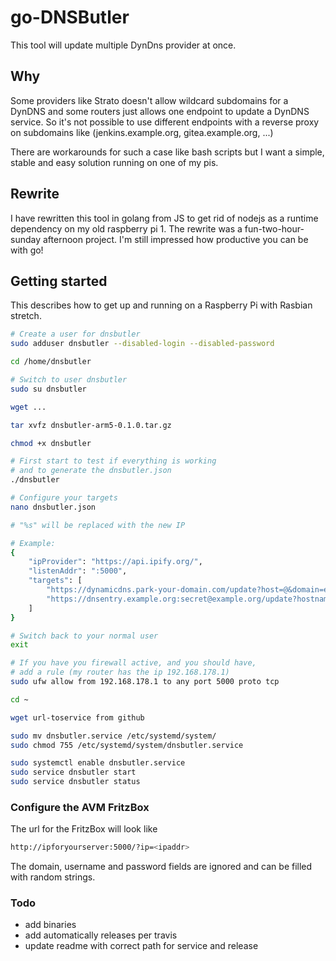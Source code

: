 # go-DNSButler

This tool will update multiple DynDns provider at once.

## Why

Some providers like Strato doesn't allow wildcard subdomains for a DynDNS and some routers just allows one endpoint to update a DynDNS service. So it's not possible to use different endpoints with a reverse proxy on subdomains like (jenkins.example.org, gitea.example.org, ...)

There are workarounds for such a case like bash scripts but I want a simple, stable and easy solution running on one of my pis.

## Rewrite

I have rewritten this tool in golang from JS to get rid of nodejs as a runtime dependency on my old raspberry pi 1. The rewrite was a fun-two-hour-sunday afternoon project. I'm still impressed how productive you can be with go!

## Getting started

This describes how to get up and running on a Raspberry Pi with Rasbian stretch.

```bash
# Create a user for dnsbutler
sudo adduser dnsbutler --disabled-login --disabled-password

cd /home/dnsbutler

# Switch to user dnsbutler
sudo su dnsbutler

wget ...

tar xvfz dnsbutler-arm5-0.1.0.tar.gz

chmod +x dnsbutler

# First start to test if everything is working
# and to generate the dnsbutler.json
./dnsbutler

# Configure your targets
nano dnsbutler.json

# "%s" will be replaced with the new IP

# Example:
{
    "ipProvider": "https://api.ipify.org/",
    "listenAddr": ":5000",
    "targets": [
        "https://dynamicdns.park-your-domain.com/update?host=@&domain=example.org&password=mysecret&ip=%s",
        "https://dnsentry.example.org:secret@example.org/update?hostname=build.example.org&myip=%s"
    ]
}

# Switch back to your normal user
exit

# If you have you firewall active, and you should have, 
# add a rule (my router has the ip 192.168.178.1)
sudo ufw allow from 192.168.178.1 to any port 5000 proto tcp

cd ~

wget url-toservice from github

sudo mv dnsbutler.service /etc/systemd/system/
sudo chmod 755 /etc/systemd/system/dnsbutler.service

sudo systemctl enable dnsbutler.service
sudo service dnsbutler start
sudo service dnsbutler status
```

### Configure the AVM FritzBox

The url for the FritzBox will look like

```bash
http://ipforyourserver:5000/?ip=<ipaddr>
```

The domain, username and password fields are ignored and can be filled with random strings.

### Todo

* add binaries
* add automatically releases per travis
* update readme with correct path for service and release
